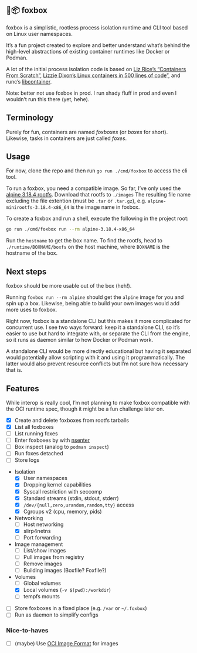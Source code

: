 ## 🦊📦 foxbox

foxbox is a simplistic, rootless process isolation runtime and CLI tool
based on Linux user namespaces.

It’s a fun project created to explore and better understand what’s behind
the high-level abstractions of existing container runtimes like Docker or
Podman.

A lot of the initial process isolation code is based on [Liz Rice’s
“Containers From Scratch”][lizrice], [Lizzie Dixon’s Linux containers in
500 lines of code”][lizzie500], and runc’s [libcontainer][runc].

Note: better not use foxbox in prod. I run shady fluff in prod and even I
wouldn’t run this there (yet, hehe).

[lizrice]: https://github.com/lizrice/containers-from-scratch
[lizzie500]: https://blog.lizzie.io/linux-containers-in-500-loc.html
[runc]: https://github.com/opencontainers/runc

## Terminology

Purely for fun, containers are named _foxboxes_ (or _boxes_ for short).
Likewise, tasks in containers are just called _foxes_.

## Usage

For now, clone the repo and then run `go run ./cmd/foxbox` to access the
cli tool.

To run a foxbox, you need a compatible image. So far, I’ve only used the
[alpine 3.18.4 rootfs][alpine]. Download that rootfs to `./images` The
resulting file name excluding the file extention (must be `.tar` or
`.tar.gz`), e.g. `alpine-minirootfs-3.18.4-x86_64` is the image name in
foxbox.

To create a foxbox and run a shell, execute the following in the project
root:

```sh
go run ./cmd/foxbox run --rm alpine-3.18.4-x86_64
```

Run the `hostname` to get the box name. To find the rootfs, head to
`./runtime/BOXNAME/boxfs` on the host machine, where `BOXNAME` is the
hostname of the box.

[alpine]: https://dl-cdn.alpinelinux.org/alpine/v3.18/releases/x86_64/alpine-minirootfs-3.18.4-x86_64.tar.gz

## Next steps

foxbox should be more usable out of the box (heh!).

Running `foxbox run --rm alpine` should get the `alpine` image for you
and spin up a box. Likewise, being able to build your own images would
add more uses to foxbox.

Right now, foxbox is a standalone CLI but this makes it more complicated
for concurrent use. I see two ways forward: keep it a standalone CLI, so
it’s easier to use but hard to integrate with, or separate the CLI from
the engine, so it runs as daemon similar to how Docker or Podman work.

A standalone CLI would be more directly educational but having it
separated would potentially allow scripting with it and using it
programmatically. The latter would also prevent resource conflicts but
I’m not sure how necessary that is.

## Features

While interop is really cool, I’m not planning to make foxbox compatible
with the OCI runtime spec, though it might be a fun challenge later on.

- [x] Create and delete foxboxes from rootfs tarballs
- [x] List all foxboxes
- [ ] List running foxes
- [ ] Enter foxboxes by with [nsenter][nsenter]
- [ ] Box inspect (analog to `podman inspect`)
- [ ] Run foxes detached
- [ ] Store logs
- Isolation
  - [x] User namespaces
  - [x] Dropping kernel capabilities
  - [x] Syscall restriction with seccomp
  - [x] Standard streams (stdin, stdout, stderr)
  - [x] `/dev/{null,zero,urandom,random,tty}` access
  - [x] Cgroups v2 (cpu, memory, pids)
- Networking
  - [ ] Host networking
  - [x] slirp4netns
  - [ ] Port forwarding
- Image management
  - [ ] List/show images
  - [ ] Pull images from registry
  - [ ] Remove images
  - [ ] Building images (Boxfile? Foxfile?)
- Volumes
  - [ ] Global volumes
  - [x] Local volumes (`-v $(pwd):/workdir`)
  - [ ] tempfs mounts
- [ ] Store foxboxes in a fixed place (e.g. `/var` or `~/.foxbox`)
- [ ] Run as daemon to simplify configs

[ociif]: https://github.com/opencontainers/image-spec
[nsenter]: https://github.com/opencontainers/runc/blob/main/libcontainer/nsenter/README.md

### Nice-to-haves

- [ ] (maybe) Use [OCI Image Format][ociif] for images
